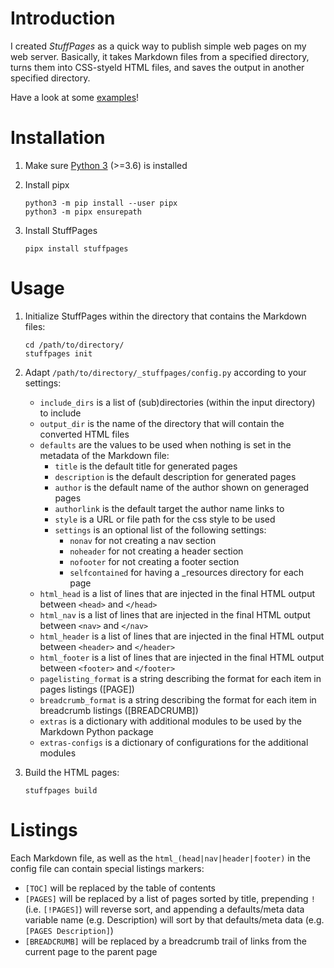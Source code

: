 Introduction
============
 
I created _StuffPages_ as a quick way to publish simple web pages on my web server. Basically, it takes Markdown files from a specified directory, turns them into CSS-styeld HTML files, and saves the output in another specified directory. 

Have a look at some [examples](https://fladd.github.io/StuffPages/examples/)!

Installation 
============ 
 
1. Make sure [Python 3](http://www.python.org) (>=3.6) is installed 

2. Install pipx

    ```
    python3 -m pip install --user pipx
    python3 -m pipx ensurepath
    ```

3. Install StuffPages
   
    ```
    pipx install stuffpages
    ```
 
Usage
=====
 
1. Initialize StuffPages within the directory that contains the Markdown files:
    
    ```
    cd /path/to/directory/
    stuffpages init
    ```

2. Adapt `/path/to/directory/_stuffpages/config.py` according to your settings: 
    * `include_dirs` is a list of (sub)directories (within the input directory) to include
    * `output_dir` is the name of the directory that will contain the converted
      HTML files
    * `defaults` are the values to be used when nothing is set in the metadata of the Markdown file: 
        * `title` is the default title for generated pages 
        * `description` is the default description for generated pages
        * `author` is the default name of the author shown on generaged pages
        * `authorlink` is the default target the author name links to
        * `style` is a URL or file path for the css style to be used 
        * `settings` is an optional list of the following settings:
            * `nonav` for not creating a nav section
            * `noheader` for not creating a header section
            * `nofooter` for not creating a footer section
            * `selfcontained` for having a _resources directory for each page
    * `html_head` is a list of lines that are injected in the final HTML output between `<head>` and `</head>`
    * `html_nav` is a list of lines that are injected in the final HTML output between `<nav>` and `</nav>`
    * `html_header` is a list of lines that are injected in the final HTML output between `<header>` and `</header>`
    * `html_footer` is a list of lines that are injected in the final HTML output between `<footer>` and `</footer>`
    * `pagelisting_format` is a string describing the format for each item in pages listings ([PAGE])
    * `breadcrumb_format` is a string describing the format for each item in breadcrumb listings ([BREADCRUMB])
    * `extras` is a dictionary with additional modules to be used by the Markdown Python package 
    * `extras-configs` is a dictionary of configurations for the additional modules 

3. Build the HTML pages:
    
    ```
    stuffpages build
    ```

Listings
========

Each Markdown file, as well as the `html_(head|nav|header|footer)` in the config file can contain special listings markers:

* `[TOC]` will be replaced by the table of contents
* `[PAGES]` will be replaced by a list of pages sorted by title, prepending `!` (i.e. `[!PAGES]`) will reverse sort, and appending a defaults/meta data variable name (e.g. Description) will sort by that defaults/meta data (e.g. `[PAGES Description]`)
* `[BREADCRUMB]` will be replaced by a breadcrumb trail of links from the current page to the parent page


[Python 3]: http://www.python.org 
[Markdown]: https://pythonhosted.org/Markdown/ 
[PyMdownExtensions]: http://facelessuser.github.io/pymdown-extensions 
[BeautifulSoup]: https://www.crummy.com/software/BeautifulSoup/
[Pygments]: http://pygments.org 
[latest release]: https://github.com/fladd/StuffPages/releases/latest 
 

